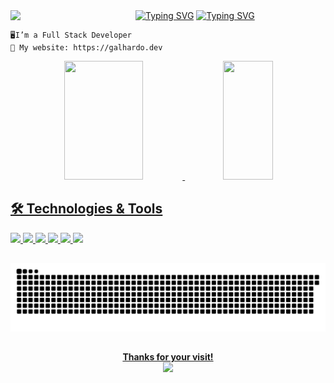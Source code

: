 <img align="left" src="https://media4.giphy.com/media/v1.Y2lkPTc5MGI3NjExZnBpbmo4b3Q2dG5sOGZkdWNlbHd0N3VqODNvcTRsYzllZ2phYWZlaSZlcD12MV9pbnRlcm5hbF9naWZfYnlfaWQmY3Q9cw/MxZKME5mbgeXckKp14/giphy.gif"   width="200px">
<div>
<a href="https://git.io/typing-svg"><img src="https://readme-typing-svg.demolab.com?font=Fira+Code&weight=600&pause=1000&color=9745F5&width=435&height=44&lines=Hello+World!" alt="Typing SVG" /></a>
<a href="https://git.io/typing-svg"><img src="https://readme-typing-svg.demolab.com?font=Fira+Code&weight=600&pause=1000&color=9745F5&width=435&lines=My+name+is+Thiago+Galhardo" alt="Typing SVG" /></a>
</div>

    🖥️I’m a Full Stack Developer
    💜 My website: https://galhardo.dev

<div align="center">
  <a href="https://github.com/thiagogalhardo">
  <img width="50%" height="190px" src="https://github-readme-stats-sigma-five.vercel.app/api?username=thiagogalhardo&show_icons=true&theme=midnight-purple&include_all_commits=true&count_private=true"/>
  <img width="40%" height="190px" src="https://github-readme-stats.vercel.app/api/top-langs/?username=emanuelletakenawa&layout=compact&langs_count=16&theme=midnight-purple"/>
</div>

##

## 🛠️ Technologies & Tools

![](https://img.shields.io/badge/Code-JavaScript-informational?style=flat&logo=javascript&logoColor=white&color=9745F5)
![](https://img.shields.io/badge/Code-PHP-informational?style=flat&logo=php&logoColor=white&color=9745F5)
![](https://img.shields.io/badge/Database-MySQL-informational?style=flat&logo=mysql&logoColor=white&color=9745F5)
![](https://img.shields.io/badge/Framework-Laravel-informational?style=flat&logo=laravel&logoColor=white&color=9745F5)
![](https://img.shields.io/badge/Framework-Vue.js-informational?style=flat&logo=vue.js&logoColor=white&color=9745F5)
![](https://img.shields.io/badge/Tool-Docker-informational?style=flat&logo=docker&logoColor=white&color=9745F5)

##

 <div> 
 
  ![Snake animation](https://github.com/thiagogalhardo/thiagogalhardo/blob/output/github-contribution-grid-snake.svg)
 
</div>

##

<div align = "center">
   <b>Thanks for your visit!</b></br>
   <img width="180px"src="https://media0.giphy.com/media/v1.Y2lkPTc5MGI3NjExMjlnY24ycnM2enNtNXZqOG14MDlxNGlwMGJlcm4yM3RiZXpxbnY1biZlcD12MV9pbnRlcm5hbF9naWZfYnlfaWQmY3Q9cw/WFZvB7VIXBgiz3oDXE/giphy.gif">
</div>

